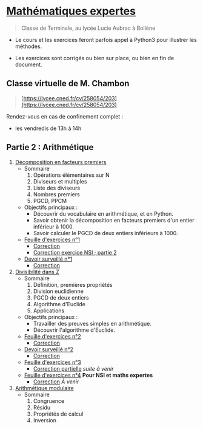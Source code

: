 # [Mathématiques expertes](https://franckchambon.github.io/matex/)

> Classe de Terminale, au lycée Lucie Aubrac à Bollène

* Le cours et les exercices feront parfois appel à Python3 pour illustrer les méthodes.

* Les exercices sont corrigés ou bien sur place, ou bien en fin de document.

## Classe virtuelle de M. Chambon
> [https://lycee.cned.fr/cv/258054/203](https://lycee.cned.fr/cv/258054/203)

Rendez-vous en cas de confinement complet :
* les vendredis de 13h à 14h



## Partie 2 : Arithmétique

1. [Décomposition en facteurs premiers](A/DecFactPrem.html)
    * Sommaire
        1. Opérations élémentaires sur N
        2. Diviseurs et multiples
        3. Liste des diviseurs
        4. Nombres premiers
        5. PGCD, PPCM
    * Objectifs principaux :
        * Découvrir du vocabulaire en arithmétique, et en Python.
        * Savoir obtenir la décomposition en facteurs premiers d'un entier inférieur à 1000.
        * Savoir calculer le PGCD de deux entiers inférieurs à 1000.
    * [Feuille d'exercices n°1](A/exos-1.html)
        * [Correction](A/exos-corrigés-1.html)
        * [Correction exercice NSI ; partie 2](A/exo-nsi.html)
    * [Devoir surveillé n°1](A/ds1.html)
        * [Correction](A/ds1-corrigé.html)
2. [Divisibilité dans Z](B/DiviZ.html)
    * Sommaire
        1. Définition, premières propriétés
        2. Division euclidienne
        3. PGCD de deux entiers
        4. Algorithme d'Euclide
        5. Applications
    * Objectifs principaux :
        * Travailler des preuves simples en arithmétique.
        * Découvrir l'algorithme d'Euclide.
    * [Feuille d'exercices n°2](B/exos-2.html)
        * [Correction](B/exos-corrigés-2.html)
    * [Devoir surveillé n°2](B/ds2.html)
        * [Correction](B/ds2-corrigé.html)
    * [Feuille d'exercices n°3](B/exos-3.html)
        * [Correction partielle](B/exos-corrigés-3.html) *suite à venir*
    * [Feuille d'exercices n°4](B/exos-4.html) **Pour NSI et maths expertes**
        * [Correction]() *À venir*
3. [Arithmétique modulaire](C/congruences.html)
    * Sommaire
        1. Congruence
        2. Résidu
        3. Propriétés de calcul
        4. Inversion
        